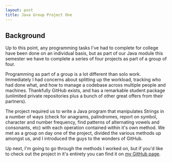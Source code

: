 ```yaml
---
layout: post
title: Java Group Project One
---
```

## Background

Up to this point, any programming tasks I've had to complete for college have been done on an individual basis, but as part of our Java module this semester we have to complete a series of four projects as part of a group of four.

Programming as part of a group is a lot different than solo work. Immediately I had concerns about splitting up the workload, tracking who had done what, and how to manage a codebase across multiple people and machines. Thankfully GitHub exists, and has a remarkable student package (unlimited private repositories plus a bunch of other great offers from their partners).

The project required us to write a Java program that manipulates Strings in a number of ways (check for anagrams, palindromes, report on symbol, character and number frequency, find patterns of alternating vowels and consonants, etc) with each operation contained within it's own method. We met as a group on day one of the project, divided the various methods up amongst us, and I introduced the guys to the wonders of GitHub.

Up next, I'm going to go through the methods I worked on, but if you'd like to check out the project in it's entirety you can find it on [my GitHub page](https://github.com/jamxf/cs4092-project1). 
